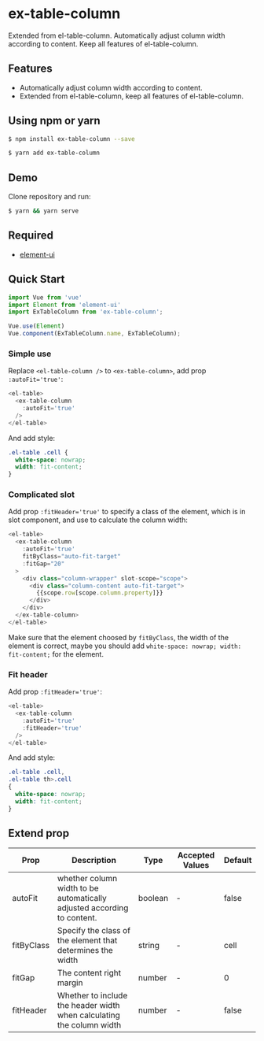 # ex-table-column
Extended from el-table-column. Automatically adjust column width according to content. Keep all features of el-table-column.

## Features
- Automatically adjust column width according to content.
- Extended from el-table-column, keep all features of el-table-column.

## Using npm or yarn
```bash
$ npm install ex-table-column --save
```

```bash
$ yarn add ex-table-column
```
## Demo
Clone repository and run:
```bash
$ yarn && yarn serve
```
## Required
- [element-ui](https://github.com/ElemeFE/element)
## Quick Start
``` javascript
import Vue from 'vue'
import Element from 'element-ui'
import ExTableColumn from 'ex-table-column';

Vue.use(Element)
Vue.component(ExTableColumn.name, ExTableColumn);
```
### Simple use
Replace `<el-table-column />` to `<ex-table-column>`, add prop `:autoFit='true'`:
``` javascript
<el-table>
  <ex-table-column
    :autoFit='true'
  />
</el-table>
```
And add style:
``` css
.el-table .cell {
  white-space: nowrap;
  width: fit-content;
}
```
### Complicated slot
Add prop `:fitHeader='true'` to specify a class of the element, which is in slot component, and use to calculate the column width:
``` javascript
<el-table>
  <ex-table-column
    :autoFit='true'
    fitByClass="auto-fit-target"
    :fitGap="20"
  >
    <div class="column-wrapper" slot-scope="scope">
      <div class="column-content auto-fit-target">
        {{scope.row[scope.column.property]}}
      </div>
    </div>
  </ex-table-column>
</el-table>
```
Make sure that the element choosed by `fitByClass`, the width of the element is correct, maybe you should add `white-space: nowrap;
  width: fit-content;` for the element.

### Fit header
Add prop `:fitHeader='true'`:
``` javascript
<el-table>
  <ex-table-column
    :autoFit='true'
    :fitHeader='true'
  />
</el-table>
```
And add style:
``` css
.el-table .cell,
.el-table th>.cell
{
  white-space: nowrap;
  width: fit-content;
}
```
## Extend prop

| Prop | Description | Type | Accepted Values | Default | 
| --- | --- | --- | --- | --- |
| autoFit | whether column width to be automatically adjusted according to content. | boolean | - | false
| fitByClass | Specify the class of the element that determines the width | string | - | cell
| fitGap | The content right margin | number | - | 0
| fitHeader | Whether to include the header width when calculating the column width | number | - | false